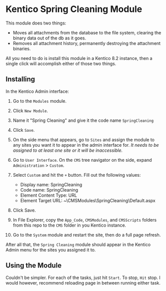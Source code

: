 # Kentico Spring Cleaning Module

This module does two things:

* Moves all attachments from the database to the file system, clearing the binary data out of the db as it goes.
* Removes all attachment history, permanently destroying the attachment binaries.

All you need to do is install this module in a Kentico 8.2 instance, then a single click will accomplish either of those two things.

## Installing

In the Kentico Admin interface:

1. Go to the `Modules` module.
1. Click `New Module`.
1. Name it "Spring Cleaning" and give it the code name `SpringCleaning`
1. Click `Save`.
1. On the side menu that appears, go to `Sites` and assign the module to any sites you want it to appear in the admin interface for. _It needs to be assigned to at least one site or it will be inaccessible._
1. Go to `User Interface`. On the `CMS` tree navigator on the side, expand `Administration` > `Custom`.
1. Select `Custom` and hit the `+` button. Fill out the following values:

    * Display name: SpringCleaning
    * Code name: SpringCleaning
    * Element Content Type: URL
    * Element Target URL: ~\CMSModules\SpringCleaning\Default.aspx

1. Click Save.
1. In File Explorer, copy the `App_Code`, `CMSModules`, and `CMSScripts` folders from this repo to the `CMS` folder in you Kentico instance.
1. Go to the `System` module and restart the site, then do a full page refresh.

After all that, the `Spring Cleaning` module should appear in the Kentico Admin menu for the sites you assigned it to.

## Using the Module

Couldn't be simpler. For each of the tasks, just hit `Start`. To stop, `Hit` stop. I would however, recommend reloading page in between running either task.